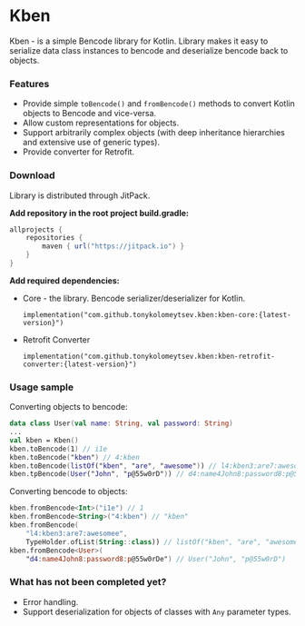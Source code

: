 # Kben

Kben - is a simple Bencode library for Kotlin. Library makes it easy to serialize data class instances to bencode and deserialize bencode back to objects.

### Features

* Provide simple `toBencode()` and `fromBencode()` methods to convert Kotlin objects to Bencode and vice-versa.
* Allow custom representations for objects.
* Support arbitrarily complex objects (with deep inheritance hierarchies and extensive use of generic types).
* Provide converter for Retrofit.

### Download

Library is distributed through JitPack.

**Add repository in the root project build.gradle:**

```groovy
allprojects {
    repositories {
        maven { url("https://jitpack.io") }
    }
}
```

**Add required dependencies:**

- Core - the library. Bencode serializer/deserializer for Kotlin.

  `implementation("com.github.tonykolomeytsev.kben:kben-core:{latest-version}")`

- Retrofit Converter

  `implementation("com.github.tonykolomeytsev.kben:kben-retrofit-converter:{latest-version}")`

### Usage sample

Converting objects  to bencode:

```kotlin
data class User(val name: String, val password: String)
...
val kben = Kben()
kben.toBencode(1) // i1e
kben.toBencode("kben") // 4:kben
kben.toBencode(listOf("kben", "are", "awesome")) // l4:kben3:are7:awesomee
kben.tpBencode(User("John", "p@55w0rD")) // d4:name4John8:password8:p@55w0rDe
```

Converting bencode to objects:

```kotlin
kben.fromBencode<Int>("i1e") // 1
kben.fromBencode<String>("4:kben") // "kben"
kben.fromBencode(
    "l4:kben3:are7:awesomee", 
    TypeHolder.ofList(String::class)) // listOf("kben", "are", "awesome")
kben.fromBencode<User>(
    "d4:name4John8:password8:p@55w0rDe") // User("John", "p@55w0rD")
```

### What has not been completed yet? 

- Error handling.
- Support deserialization for objects of classes with `Any` parameter types.